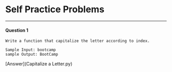 # Self Practice Problems

---

#### Question 1

    Write a function that capitalize the letter according to index.
    
    Sample Input: bootcamp
    sample Output: BootCamp

[Answer](Capitalize a Letter.py)
